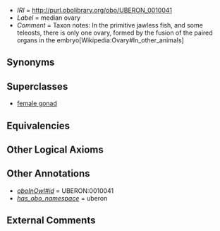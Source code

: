 * *IRI* = http://purl.obolibrary.org/obo/UBERON_0010041
 * *Label* = median ovary
 * *Comment* = Taxon notes: In the primitive jawless fish, and some teleosts, there is only one ovary, formed by the fusion of the paired organs in the embryo[Wikipedia:Ovary#In_other_animals]

## Synonyms


## Superclasses

 * [female gonad](../../UBERON/92/UBERON_0000992.md)

## Equivalencies


## Other Logical Axioms


## Other Annotations

 * *[oboInOwl#id](../../id/oboInOwl#id.md)* = UBERON:0010041
 * *[has_obo_namespace](../../ce/oboInOwl#hasOBONamespace.md)* = uberon

## External Comments

